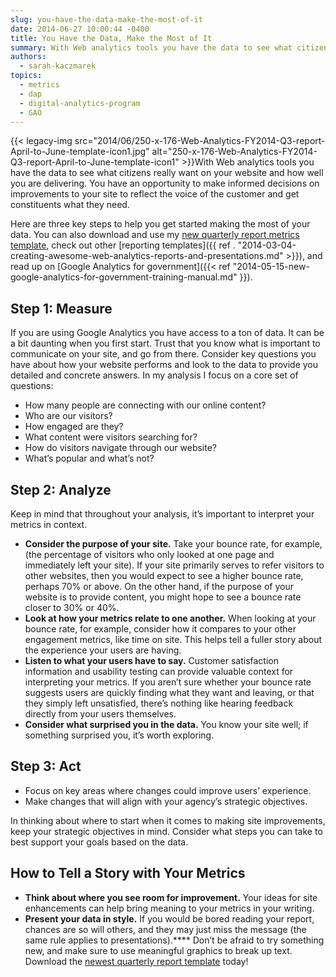 ```yaml
---
slug: you-have-the-data-make-the-most-of-it
date: 2014-06-27 10:00:44 -0400
title: You Have the Data, Make the Most of It
summary: With Web analytics tools you have the data to see what citizens really want on your website and how well you are delivering. You have an opportunity to make informed decisions on improvements to your site to reflect the voice of the customer and get constituents what they need. Here are
authors:
  - sarah-kaczmarek
topics:
  - metrics
  - dap
  - digital-analytics-program
  - GAO
---
```


{{< legacy-img src="2014/06/250-x-176-Web-Analytics-FY2014-Q3-report-April-to-June-template-icon1.jpg" alt="250-x-176-Web-Analytics-FY2014-Q3-report-April-to-June-template-icon1" >}}With Web analytics tools you have the data to see what citizens really want on your website and how well you are delivering. You have an opportunity to make informed decisions on improvements to your site to reflect the voice of the customer and get constituents what they need.

Here are three key steps to help you get started making the most of your data. You can also download and use my [new quarterly report metrics template](https://s3.amazonaws.com/digitalgov/_legacy-img/2014/06/GAOHQ-6967177-v1-QUARTERLY_METRICS_REPORT_TEMPLATE.pptx), check out other [reporting templates]({{ ref . "2014-03-04-creating-awesome-web-analytics-reports-and-presentations.md" >}}), and read up on [Google Analytics for government]({{< ref "2014-05-15-new-google-analytics-for-government-training-manual.md" }}).

## Step 1: Measure

If you are using Google Analytics you have access to a ton of data. It can be a bit daunting when you first start. Trust that you know what is important to communicate on your site, and go from there. Consider key questions you have about how your website performs and look to the data to provide you detailed and concrete answers. In my analysis I focus on a core set of questions:

  * How many people are connecting with our online content?
  * Who are our visitors?
  * How engaged are they?
  * What content were visitors searching for?
  * How do visitors navigate through our website?
  * What’s popular and what’s not?

## Step 2: Analyze

Keep in mind that throughout your analysis, it’s important to interpret your metrics in context.

  * **Consider the purpose of your site.** Take your bounce rate, for example, (the percentage of visitors who only looked at one page and immediately left your site). If your site primarily serves to refer visitors to other websites, then you would expect to see a higher bounce rate, perhaps 70% or above. On the other hand, if the purpose of your website is to provide content, you might hope to see a bounce rate closer to 30% or 40%.
  * **Look at how your metrics relate to one another.** When looking at your bounce rate, for example, consider how it compares to your other engagement metrics, like time on site. This helps tell a fuller story about the experience your users are having.
  * **Listen to what your users have to say.** Customer satisfaction information and usability testing can provide valuable context for interpreting your metrics. If you aren’t sure whether your bounce rate suggests users are quickly finding what they want and leaving, or that they simply left unsatisfied, there’s nothing like hearing feedback directly from your users themselves.
  * **Consider what surprised you in the data.** You know your site well; if something surprised you, it’s worth exploring.

## Step 3: Act

  * Focus on key areas where changes could improve users’ experience.
  * Make changes that will align with your agency’s strategic objectives.

In thinking about where to start when it comes to making site improvements, keep your strategic objectives in mind. Consider what steps you can take to best support your goals based on the data.

## How to Tell a Story with Your Metrics

  * **Think about where you see room for improvement.** Your ideas for site enhancements can help bring meaning to your metrics in your writing.
  * **Present your data in style.** If you would be bored reading your report, chances are so will others, and they may just miss the message (the same rule applies to presentations).**** Don’t be afraid to try something new, and make sure to use meaningful graphics to break up text. Download the [newest quarterly report template](https://s3.amazonaws.com/digitalgov/_legacy-img/2014/06/GAOHQ-6967177-v1-QUARTERLY_METRICS_REPORT_TEMPLATE.pptx) today!